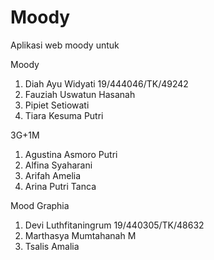 # Moody

Aplikasi web moody untuk 


Moody
1. Diah Ayu Widyati 19/444046/TK/49242
2. Fauziah Uswatun Hasanah
3. Pipiet Setiowati
4. Tiara Kesuma Putri

3G+1M
1. Agustina Asmoro Putri
2. Alfina Syaharani
3. Arifah Amelia
4. Arina Putri Tanca

Mood Graphia
1. Devi Luthfitaningrum 19/440305/TK/48632
2. Marthasya Mumtahanah M
3. Tsalis Amalia
